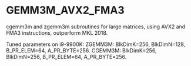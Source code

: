 # GEMM3M_AVX2_FMA3
cgemm3m and zgemm3m subroutines for large matrices, using AVX2 and FMA3 instructions, outperform MKL 2018.


Tuned parameters on i9-9900K:
    ZGEMM3M: BlkDimK=256, BlkDimN=128, B_PR_ELEM=64, A_PR_BYTE=256.
    CGEMM3M: BlkDimK=256, BlkDimN=256, B_PR_ELEM=64, A_PR_BYTE=256.
